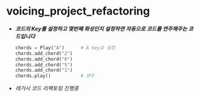 # voicing_project_refactoring
- ***코드의 Key를 설정하고 몇번째 화성인지 설정하면 자동으로 코드를 연주해주는 코드입니다***
  ``` py
  chords = Play("A")      # A key로 설정
  chords.add_chord("2")  
  chords.add_chord("6")
  chords.add_chord("5")
  chords.add_chord("1")
  chords.play()           # 연주
  ```

- *레거시 코드 리팩토링 진행중*
